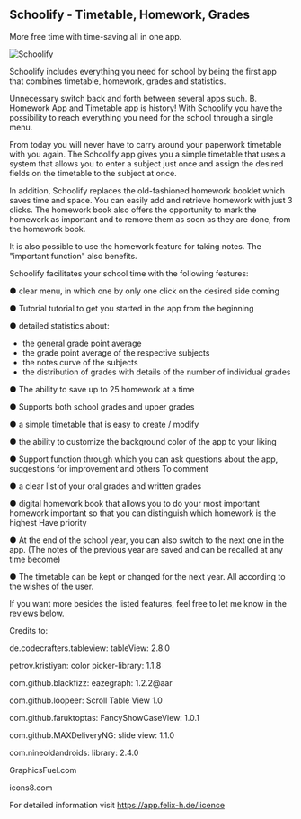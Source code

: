 ## Schoolify - Timetable, Homework, Grades

More free time with time-saving all in one app.

![Schoolify](https://i.imgur.com/bFRsm7r.png)

Schoolify includes everything you need for school by being the first app that combines timetable, homework, grades and statistics.

Unnecessary switch back and forth between several apps such. B. Homework App and Timetable app is history!
With Schoolify you have the possibility to reach everything you need for the school through a single menu.

From today you will never have to carry around your paperwork timetable with you again.
The Schoolify app gives you a simple timetable that uses a system that allows you to enter a subject just once and assign the desired fields on the timetable to the subject at once.

In addition, Schoolify replaces the old-fashioned homework booklet which saves time and space.
You can easily add and retrieve homework with just 3 clicks.
The homework book also offers the opportunity to mark the homework as important and to remove them as soon as they are done, from the homework book.

It is also possible to use the homework feature for taking notes.
The "important function" also benefits.

Schoolify facilitates your school time with the following features:

● clear menu, in which one by only one click on the desired side
coming

● Tutorial tutorial to get you started in the app from the beginning

● detailed statistics about:
- the general grade point average
- the grade point average of the respective subjects
- the notes curve of the subjects
- the distribution of grades with details of the number of individual grades

● The ability to save up to 25 homework at a time

● Supports both school grades and upper grades

● a simple timetable that is easy to create / modify

● the ability to customize the background color of the app to your liking

● Support function through which you can ask questions about the app, suggestions for improvement and others
To comment

● a clear list of your oral grades and written grades

● digital homework book that allows you to do your most important homework
important so that you can distinguish which homework is the highest
Have priority

● At the end of the school year, you can also switch to the next one in the app.
(The notes of the previous year are saved and can be recalled at any time
become)

● The timetable can be kept or changed for the next year. All
according to the wishes of the user.


If you want more besides the listed features, feel free to let me know in the reviews below.



Credits to:

de.codecrafters.tableview: tableView: 2.8.0

petrov.kristiyan: color picker-library: 1.1.8

com.github.blackfizz: eazegraph: 1.2.2@aar

com.github.loopeer: Scroll Table View 1.0

com.github.faruktoptas: FancyShowCaseView: 1.0.1

com.github.MAXDeliveryNG: slide view: 1.1.0

com.nineoldandroids: library: 2.4.0

GraphicsFuel.com

icons8.com

For detailed information visit
https://app.felix-h.de/licence
